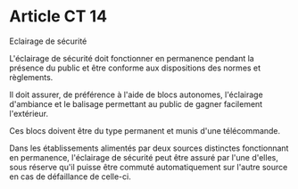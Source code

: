 # Article CT 14

Eclairage de sécurité

L'éclairage de sécurité doit fonctionner en permanence pendant la présence du public et être conforme aux dispositions des normes et règlements.

Il doit assurer, de préférence à l'aide de blocs autonomes, l'éclairage d'ambiance et le balisage permettant au public de gagner facilement l'extérieur.

Ces blocs doivent être du type permanent et munis d'une télécommande.

Dans les établissements alimentés par deux sources distinctes fonctionnant en permanence, l'éclairage de sécurité peut être assuré par l'une d'elles, sous réserve qu'il puisse être commuté automatiquement sur l'autre source en cas de défaillance de celle-ci.
